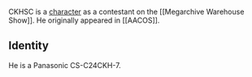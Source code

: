 CKHSC is a [character](Characters) as a contestant on the [[Megarchive Warehouse Show]]. He originally appeared in [[AACOS]].

## Identity

He is a Panasonic CS-C24CKH-7.